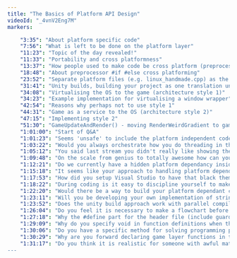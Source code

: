 ```yaml
---
title: "The Basics of Platform API Design"
videoId: "_4vnV2Eng7M"
markers:

    "3:35": "About platform specific code"
    "7:56": "What is left to be done on the platform layer"
    "11:23": "Topic of the day revealed!"
    "11:33": "Portability and cross platformness"
    "13:37": "How people used to make code be cross platform (preprocessor #if #else)"
    "18:48": "About preprocessor #if #else cross platforming"
    "23:52": "Separate platform files (e.g. linux_handmade.cpp) as the entry point"
    "31:41": "Unity builds, building your project as one translation unit"
    "34:08": "Virtualising the OS to the game (architecture style 1)"
    "34:23": "Example implementation for virtualising a window wrapper"
    "42:54": "Reasons why perhaps not to use style 1"
    "44:31": "Game as a service to the OS (architecture style 2)"
    "47:15": "Implementing style 2"
    "51:30": "GameUpdateAndRender() - moving RenderWeirdGradient to game code"
    "1:01:00": "Start of Q&A"
    "1:01:23": "Seems 'unsafe' to include the platform independent code after including the platform specific headers"
    "1:03:22": "Would you always orchestrate how you do threading in the platform layer or does it make sense for the platform layer to also provide a more generic threading job service?"
    "1:05:12": "You said last stream you didn't really like showing the FPS because you didn't find it useful. Can you explain that?"
    "1:09:48": "On the scale from genius to totally awesome how can you remember all this?"
    "1:12:21": "Do we currently have a hidden platform dependancy inside the bitmap memory or is BGRA something that happens on the other platforms too?"
    "1:15:18": "It seems like your approach to handling platform dependant services is to prefer a many-to-one relationship instead of a one-to-many. [...]"
    "1:17:53": "How did you setup Visual Studio to have that black theme?"
    "1:18:22": "During coding is it easy to discipline yourself to make the code as clean and tidy as possible. [...] Do you think this is good in general or could it backfire?"
    "1:22:20": "Would there be a way to build your platform dependant code in a separate entity in order to allow you to use it in the future?"
    "1:23:11": "Will you be developing your own implementation of strings? (No) "
    "1:23:52": "Does the unity build approach work with parallel compilation?"
    "1:26:04": "Do you feel it is necessary to make a flowchart before coding, or do you go with the flow?"
    "1:27:18": "Why the #define part for the header file (include guards)"
    "1:29:09": "Why do you specify void in function definitions when they don't take arguments?"
    "1:30:06": "Do you have a specific method for solving programming problems or do you just write things and solve them in place?"
    "1:30:29": "Why are you forward declaring game layer functions in the header when you include the whole documentation?"
    "1:31:17": "Do you think it is realistic for someone with awful math skills to be an efficient game developer?
---
```

